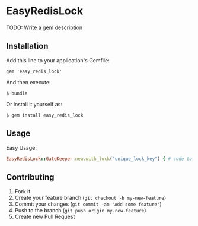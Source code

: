 # EasyRedisLock

TODO: Write a gem description

## Installation

Add this line to your application's Gemfile:

    gem 'easy_redis_lock'

And then execute:

    $ bundle

Or install it yourself as:

    $ gem install easy_redis_lock

## Usage

  Easy Usage:
  ```ruby
  EasyRedisLock::GateKeeper.new.with_lock("unique_lock_key") { # code to wrap in the redis lock }
  ```

## Contributing

1. Fork it
2. Create your feature branch (`git checkout -b my-new-feature`)
3. Commit your changes (`git commit -am 'Add some feature'`)
4. Push to the branch (`git push origin my-new-feature`)
5. Create new Pull Request
